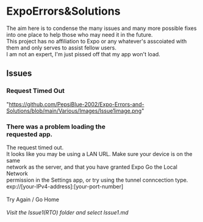 # ExpoErrors&Solutions
The aim here is to condense the many issues and many more possible fixes into one place to help those who may need it in the future.<br>
This project has no affiliation to Expo or any whatever's asscoiated with them and only serves to assist fellow users.<br>
I am not an expert, I'm just pissed off that my app won't load.

## Issues

### Request Timed Out
"https://github.com/PepsiBlue-2002/Expo-Errors-and-Solutions/blob/main/Various/Images/Issue1image.png"

<h3>There was a problem loading the<br>
requested app.</h3>
The request timed out.<br>
It looks like you may be using a LAN URL. Make sure your device is on the same<br>
network as the server, and that you have granted Expo Go the Local Network<br>
permission in the Settings app, or try using the tunnel conncection type.<br>
exp://[your-IPv4-address]:[your-port-number]<br>
<br>
Try Again / Go Home<br>
<br>
<em>Visit the Issue1(RTO) folder and select Issue1.md</em><br>
